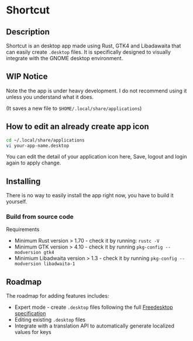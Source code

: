 # Shortcut

## Description

Shortcut is an desktop app made using Rust, GTK4 and Libadawaita that can easily create <code>.desktop</code> files. 
It is specifically designed to visually integrate with the GNOME desktop environment. 

## WIP Notice

Note the the app is under heavy development. I do not recommend using it unless you understand what it does.

(It saves a new file to <code>$HOME/.local/share/applications</code>)

## How to edit an already create app icon

```bash
cd ~/.local/share/applications
vi your-app-name.desktop
```
You can edit the detail of your application icon here, Save, logout and login again to apply change.

## Installing

There is no way to easily install the app right now, you have to build it yourself. 

### Build from source code

Requirements
- Minimum Rust version > 1.70 - check it by running: ```rustc -V```
- Minimum GTK version > 4.10 - check it by running ```pkg-config --modversion gtk4```
- Minimium Libadwaita version > 1.3 - check it by running ```pkg-config --modversion libadwaita-1```

## Roadmap

The roadmap for adding features includes:

- Expert mode - create <code>.desktop</code> files following the full [Freedesktop specification](https://specifications.freedesktop.org/desktop-entry-spec/desktop-entry-spec-latest.html#recognized-keys)
- Editing existing <code>.desktop</code> files
- Integrate with a translation API to automatically generate localized values for keys
